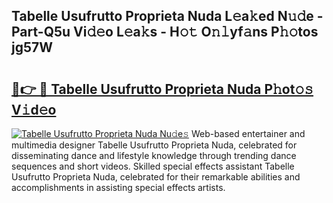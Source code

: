 ## Tabelle Usufrutto Proprieta Nuda L𝚎a𝚔ed N𝚞𝚍e - Part-Q5u Vi𝚍𝚎o L𝚎a𝚔s - H𝚘𝚝 O𝚗𝚕yf𝚊ns P𝚑𝚘tos jg57W

# <h2><a href="http://kfd1dz.oniu.top/?m=Tabelle+Usufrutto+Proprieta+Nuda">🔗👉 🔴 Tabelle Usufrutto Proprieta Nuda P𝚑ot𝚘𝚜 V𝚒d𝚎o</a></h2>

[![Tabelle Usufrutto Proprieta Nuda Nu𝚍e𝚜](https://i.imgur.com/0qMVB7G.gif)](http://kfd1dz.oniu.top/?m=Tabelle+Usufrutto+Proprieta+Nuda)
Web-based entertainer and multimedia designer Tabelle Usufrutto Proprieta Nuda, celebrated for disseminating dance and lifestyle knowledge through trending dance sequences and short videos. Skilled special effects assistant Tabelle Usufrutto Proprieta Nuda, celebrated for their remarkable abilities and accomplishments in assisting special effects artists.  
